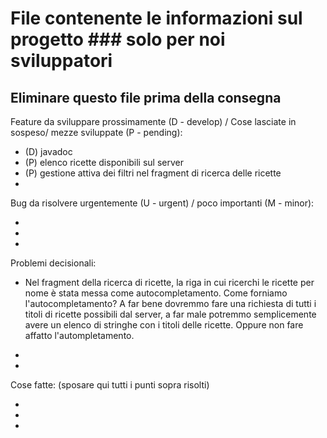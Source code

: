 File contenente le informazioni sul progetto ### solo per noi sviluppatori
=======
 
Eliminare questo file prima della consegna
-----------

Feature da sviluppare prossimamente (D - develop) / Cose lasciate in sospeso/ mezze sviluppate (P - pending):

* (D) javadoc
* (P) elenco ricette disponibili sul server
* (P) gestione attiva dei filtri nel fragment di ricerca delle ricette
*

Bug da risolvere urgentemente (U - urgent) / poco importanti (M - minor):

*
*
*

Problemi decisionali:

* Nel fragment della ricerca di ricette, la riga in cui ricerchi le ricette per nome è stata messa come autocompletamento. Come forniamo l'autocompletamento? A far bene dovremmo fare una richiesta di tutti i titoli di ricette possibili dal server, a far male potremmo semplicemente avere un elenco di stringhe con i titoli delle ricette. Oppure non fare affatto l'autompletamento.

*
*

Cose fatte: (sposare qui tutti i punti sopra risolti)

*
*
*